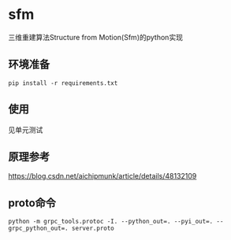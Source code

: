 # sfm

三维重建算法Structure from Motion(Sfm)的python实现

## 环境准备

```shell
pip install -r requirements.txt
```

## 使用

见单元测试

## 原理参考

https://blog.csdn.net/aichipmunk/article/details/48132109

## proto命令

```shell
python -m grpc_tools.protoc -I. --python_out=. --pyi_out=. --grpc_python_out=. server.proto
```
